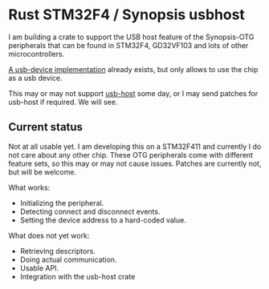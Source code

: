 # Rust STM32F4 / Synopsis usbhost

I am building a crate to support the USB host feature of the Synopsis-OTG peripherals
that can be found in STM32F4, GD32VF103 and lots of other microcontrollers.

[A usb-device implementation](https://crates.io/crates/synopsys-usb-otg) already exists,
but only allows to use the chip as a usb device.

This may or may not support [usb-host](https://crates.io/crates/usb-host) some day,
or I may send patches for usb-host if required. We will see.

## Current status

Not at all usable yet. I am developing this on a STM32F411 and currently I do not care
about any other chip. These OTG peripherals come with different feature sets, so this
may or may not cause issues. Patches are currently not, but will be welcome.

What works:

  - Initializing the peripheral.
  - Detecting connect and disconnect events.
  - Setting the device address to a hard-coded value.

What does not yet work:

  - Retrieving descriptors.
  - Doing actual communication.
  - Usable API.
  - Integration with the usb-host crate


